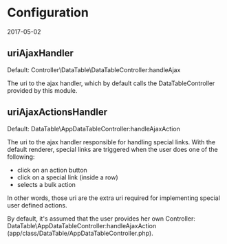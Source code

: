 Configuration
===============
2017-05-02


uriAjaxHandler
-----------------
Default: Controller\DataTable\DataTableController:handleAjax

The uri to the ajax handler, which by default calls the DataTableController provided by this module.



uriAjaxActionsHandler
-----------------
Default: DataTable\AppDataTableController:handleAjaxAction

The uri to the ajax handler responsible for handling special links.
With the default renderer, special links are triggered when the user does one of the following:

- click on an action button
- click on a special link (inside a row)
- selects a bulk action

In other words, those uri are the extra uri required for implementing special user defined actions.

By default, it's assumed that the user provides her own Controller: DataTable\AppDataTableController:handleAjaxAction
(app/class/DataTable/AppDataTableController.php).



